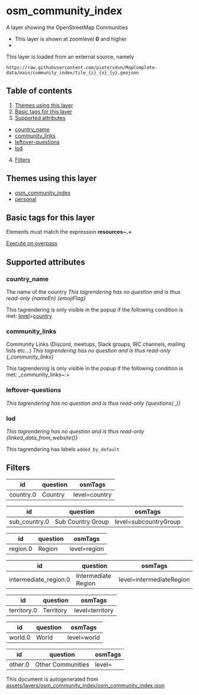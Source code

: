 [//]: # (WARNING: this file is automatically generated. Please find the sources at the bottom and edit those sources)

# osm_community_index

A layer showing the OpenStreetMap Communities

 - This layer is shown at zoomlevel **0** and higher
 - <img src='../warning.svg' height='1rem'/>

This layer is loaded from an external source, namely 

`https://raw.githubusercontent.com/pietervdvn/MapComplete-data/main/community_index/tile_{z}_{x}_{y}.geojson`

## Table of contents

1. [Themes using this layer](#themes-using-this-layer)
2. [Basic tags for this layer](#basic-tags-for-this-layer)
3. [Supported attributes](#supported-attributes)
  - [country_name](#country_name)
  - [community_links](#community_links)
  - [leftover-questions](#leftover-questions)
  - [lod](#lod)
4. [Filters](#filters)

## Themes using this layer

 - [osm_community_index](https://mapcomplete.org/osm_community_index)
 - [personal](https://mapcomplete.org/personal)

## Basic tags for this layer

Elements must match the expression **resources~.+**

[Execute on overpass](http://overpass-turbo.eu/?Q=%5Bout%3Ajson%5D%5Btimeout%3A90%5D%3B%28%20%20%20%20nwr%5B%22resources%22%5D%28%7B%7Bbbox%7D%7D%29%3B%0A%29%3Bout%20body%3B%3E%3Bout%20skel%20qt%3B)

## Supported attributes

### country_name
The name of the country
_This tagrendering has no question and is thus read-only_
*{nameEn} {emojiFlag}*

This tagrendering is only visible in the popup if the following condition is met: <a href='https://wiki.openstreetmap.org/wiki/Key:level' target='_blank'>level</a>=<a href='https://wiki.openstreetmap.org/wiki/Tag:level%3Dcountry' target='_blank'>country</a>

### community_links
Community Links (Discord, meetups, Slack groups, IRC channels, mailing lists etc...)
_This tagrendering has no question and is thus read-only_
*{_community_links}*

This tagrendering is only visible in the popup if the following condition is met: _community_links~.+

### leftover-questions

_This tagrendering has no question and is thus read-only_
*{questions( ,)}*

### lod

_This tagrendering has no question and is thus read-only_
*{linked_data_from_website()}*

This tagrendering has labels 
`added_by_default`

## Filters

| id | question | osmTags |
-----|-----|----- |
| country.0 | Country | level=country |

| id | question | osmTags |
-----|-----|----- |
| sub_country.0 | Sub Country Group | level=subcountryGroup |

| id | question | osmTags |
-----|-----|----- |
| region.0 | Region | level=region |

| id | question | osmTags |
-----|-----|----- |
| intermediate_region.0 | Intermediate Region | level=intermediateRegion |

| id | question | osmTags |
-----|-----|----- |
| territory.0 | Territory | level=territory |

| id | question | osmTags |
-----|-----|----- |
| world.0 | World | level=world |

| id | question | osmTags |
-----|-----|----- |
| other.0 | Other Communities | level= |



This document is autogenerated from [assets/layers/osm_community_index/osm_community_index.json](https://source.mapcomplete.org/MapComplete/MapComplete/src/branch/develop/assets/layers/osm_community_index/osm_community_index.json)

